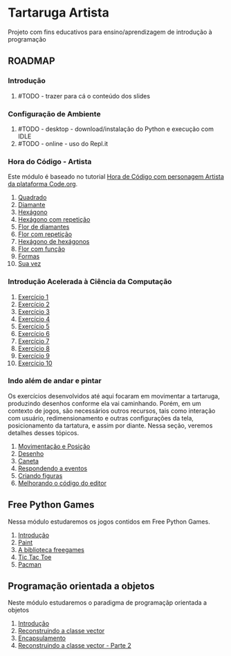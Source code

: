 # Tartaruga Artista
Projeto com fins educativos para ensino/aprendizagem de introdução à programação

## ROADMAP

### Introdução

1. #TODO - trazer para cá o conteúdo dos slides

### Configuração de Ambiente

1. #TODO - desktop - download/instalação do Python e execução com IDLE
2. #TODO - online - uso do Repl.it

### Hora do Código - Artista

Este módulo é baseado no tutorial [Hora de Código com personagem Artista da
plataforma Code.org](https://studio.code.org/s/artist/lessons/1/levels/1).

1. [Quadrado](/03_HoraCodigo/01_quadrado.md)
1. [Diamante](/03_HoraCodigo/02_diamante.md)
1. [Hexágono](/03_HoraCodigo/03_hexagono.md)
1. [Hexágono com repetição](/03_HoraCodigo/04_hexagono_com_repeticao.md)
1. [Flor de diamantes](/03_HoraCodigo/05_flor_diamante.md)
1. [Flor com repetição](/03_HoraCodigo/06_flor_com_repeticao.md)
1. [Hexágono de hexágonos](/03_HoraCodigo/07_hexagono_de_hexagonos.md)
1. [Flor com função](/03_HoraCodigo/08_flor_com_funcao.md)
1. [Formas](/03_HoraCodigo/09_formas.md)
1. [Sua vez](/03_HoraCodigo/10_sua_vez.md)

### Introdução Acelerada à Ciência da Computação

1. [Exercício 1](exercicio001.py) 
1. [Exercício 2](exercicio002.py)
1. [Exercício 3](exercicio003.py)
1. [Exercício 4](exercicio004.py)
1. [Exercício 5](exercicio005.py)
1. [Exercício 6](exercicio006.py)
1. [Exercício 7](exercicio007.py)
1. [Exercício 8](exercicio008.py)
1. [Exercício 9](exercicio009.py)
1. [Exercício 10](exercicio010.py)

### Indo além de andar e pintar

Os exercícios desenvolvidos até aqui focaram em movimentar a tartaruga,
produzindo desenhos conforme ela vai caminhando. Porém, em um contexto de jogos,
são necessários outros recursos, tais como interação com usuário, redimensionamento
e outras configurações da tela, posicionamento da tartatura, e assim por diante.
Nessa seção, veremos detalhes desses tópicos.

1. [Movimentação e Posição](/04_indo_alem/01_movimentacao.md)
1. [Desenho](/04_indo_alem/02_desenho.md)
1. [Caneta](/04_indo_alem/03_caneta.md)
1. [Respondendo a eventos](/04_indo_alem/04_respondendo_eventos.md)
1. [Criando figuras](/04_indo_alem/05_criando_figuras.md)
1. [Melhorando o código do editor](/04_indo_alem/06_melhorando_o_editor.md)

## Free Python Games

Nessa módulo estudaremos os jogos contidos em Free Python Games.

1. [Introdução](/05_free_python_games/01_fpg_introducao.md)
1. [Paint](/05_free_python_games/02_fpg_paint.md)
1. [A biblioteca freegames](/05_free_python_games/03_freegames.md)
1. [Tic Tac Toe](/05_free_python_games/04_fpg_tictatoe.md)
1. [Pacman](/05_free_python_games/05_fpg_pacman.md)

## Programação orientada a objetos

Neste módulo estudaremos o paradigma de programaçãp orientada a objetos

1. [Introdução](/06_poo/01_poo_introducao.md)
1. [Reconstruindo a classe vector](/06_poo/02_poo_vector.md)
1. [Encapsulamento](/06_poo/03_poo_encapsulamento.md)
1. [Reconstruindo a classe vector - Parte 2](/06_poo/04_poo_vector2.md)
